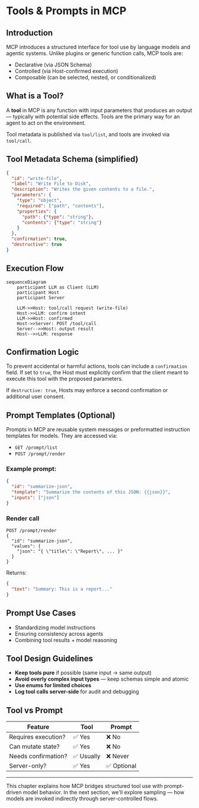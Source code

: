 # Tools & Prompts in MCP

## Introduction
MCP introduces a structured interface for tool use by language models and agentic systems. Unlike plugins or generic function calls, MCP tools are:
- Declarative (via JSON Schema)
- Controlled (via Host-confirmed execution)
- Composable (can be selected, nested, or conditionalized)

## What is a Tool?
A **tool** in MCP is any function with input parameters that produces an output — typically with potential side effects. Tools are the primary way for an agent to act on the environment.

Tool metadata is published via `tool/list`, and tools are invoked via `tool/call`.

## Tool Metadata Schema (simplified)
```json
{
  "id": "write-file",
  "label": "Write File to Disk",
  "description": "Writes the given contents to a file.",
  "parameters": {
    "type": "object",
    "required": ["path", "contents"],
    "properties": {
      "path": {"type": "string"},
      "contents": {"type": "string"}
    }
  },
  "confirmation": true,
  "destructive": true
}
```

## Execution Flow
```mermaid
sequenceDiagram
    participant LLM as Client (LLM)
    participant Host
    participant Server

    LLM->>Host: tool/call request (write-file)
    Host->>LLM: confirm intent
    LLM->>Host: confirmed
    Host->>Server: POST /tool/call
    Server-->>Host: output result
    Host-->>LLM: response
```

## Confirmation Logic
To prevent accidental or harmful actions, tools can include a `confirmation` field. If set to `true`, the Host must explicitly confirm that the client meant to execute this tool with the proposed parameters.

If `destructive: true`, Hosts may enforce a second confirmation or additional user consent.

## Prompt Templates (Optional)
Prompts in MCP are reusable system messages or preformatted instruction templates for models.
They are accessed via:
- `GET /prompt/list`
- `POST /prompt/render`

### Example prompt:
```json
{
  "id": "summarize-json",
  "template": "Summarize the contents of this JSON: {{json}}",
  "inputs": ["json"]
}
```

### Render call
```http
POST /prompt/render
{
  "id": "summarize-json",
  "values": {
    "json": "{ \"title\": \"Report\", ... }"
  }
}
```

Returns:
```json
{
  "text": "Summary: This is a report..."
}
```

## Prompt Use Cases
- Standardizing model instructions
- Ensuring consistency across agents
- Combining tool results + model reasoning

## Tool Design Guidelines
- **Keep tools pure** if possible (same input → same output)
- **Avoid overly complex input types** — keep schemas simple and atomic
- **Use enums for limited choices**
- **Log tool calls server-side** for audit and debugging

## Tool vs Prompt
| Feature             | Tool                | Prompt              |
|---------------------|---------------------|---------------------|
| Requires execution? | ✅ Yes              | ❌ No               |
| Can mutate state?   | ✅ Yes              | ❌ No               |
| Needs confirmation? | ✅ Usually          | ❌ Never            |
| Server-only?        | ✅ Yes              | ✅ Optional         |

---

This chapter explains how MCP bridges structured tool use with prompt-driven model behavior. In the next section, we'll explore sampling — how models are invoked indirectly through server-controlled flows.

